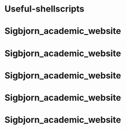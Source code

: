 # Useful-shellscripts
# Sigbjorn_academic_website
# Sigbjorn_academic_website
# Sigbjorn_academic_website
# Sigbjorn_academic_website
# Sigbjorn_academic_website
